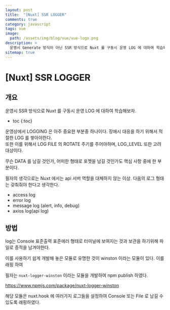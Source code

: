 ```yaml
---
layout: post
title:  "[Nuxt] SSR LOGGER"
comments: true
category: javascript
tags: vue
image:
  path: /assets/img/blog/vue/vue-logo.png
description: >
  운영시 Generate 방식이 아닌 SSR 방식으로 Nuxt 를 구동시 운영 LOG 에 대하여 학습해보자.
sitemap: true
---
```


# [Nuxt] SSR LOGGER

## 개요
운영시 SSR 방식으로 Nuxt 를 구동시 운영 LOG 에 대하여 학습해보자.

<!--more-->
* toc
{:toc}

운영상에서 LOGGING 은 아주 중요한 부분중 하나이다. 장애시 대응을 하기 위해서 적절한 LOG 를 쌓아야한다.  
또한 이를 위해서 LOG FILE 의 ROTATE 주기를 주어야하며, LOG_LEVEL 또한 고려 대상이다. 

무슨 DATA 를 남길 것인가, 어떠한 형태로 포멧을 남길 것인가도 핵심 사항 중에 한 부분이다.

필자의 생각으로는 Nuxt 에서는 api 서버 역할을 대체하지 않는 이상. 다음의 로그 형태는 갖춰줘야 한다고 생각한다. 

- access log
- error log
- message log (alert, info, debug)
- axios log(api log)

## 방법
log는 Console 표준출력 표준에러 형태로 터미널에 보여지는 것과 보관을 하기위해 파일로 증적을 남겨야한다. 

이를 사용하기 쉽게 개발해 놓은 모듈로 유명한 것이 winston 이라는 모듈이 있다. 이를 래핑 하여 

필자는 `nuxt-logger-winston` 이라는 모듈을 개발하여 npm publish 하였다. 

https://www.npmjs.com/package/nuxt-logger-winston

해당 모듈은 nuxt.hook 에 여러가지 로그들을 설정하여 Console 또는 File 로 남길 수 있도록 래핑하였다.
